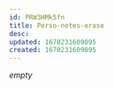 ```yaml
---
id: PRW3HMk5fn
title: Perso-notes-erase
desc: 
updated: 1670231609895
created: 1670231609895
---
```


*empty*
